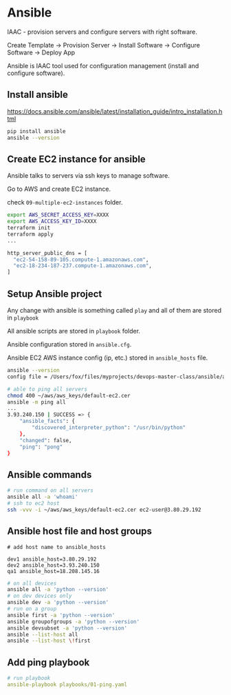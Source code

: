 # Ansible

IAAC - provision servers and configure servers with right software.

Create Template -> Provision Server -> Install Software -> Configure Software -> Deploy App

Ansible is IAAC tool used for configuration management (install and configure software).

## Install ansible 

https://docs.ansible.com/ansible/latest/installation_guide/intro_installation.html

```bash
pip install ansible
ansible --version
```

## Create EC2 instance for ansible 

Ansible talks to servers via ssh keys to manage software.

Go to AWS and create EC2 instance. 

check `09-multiple-ec2-instances` folder.

```bash
export AWS_SECRET_ACCESS_KEY=XXXX 
export AWS_ACCESS_KEY_ID=XXXX
terraform init
terraform apply
...

http_server_public_dns = [
  "ec2-54-158-89-105.compute-1.amazonaws.com",
  "ec2-18-234-187-237.compute-1.amazonaws.com",
]
```

## Setup Ansible project 

Any change with ansible is something called `play` and all of them are stored in `playbook`

All ansible scripts are stored in `playbook` folder.

Ansible configuration stored in `ansible.cfg`.

Ansible EC2 AWS instance config (ip, etc.) stored in `ansible_hosts` file.

```bash
ansible --version 
config file = /Users/fox/files/myprojects/devops-master-class/ansible/ansible.cfg

# able to ping all servers
chmod 400 ~/aws/aws_keys/default-ec2.cer
ansible -m ping all
...
3.93.240.150 | SUCCESS => {
    "ansible_facts": {
        "discovered_interpreter_python": "/usr/bin/python"
    },
    "changed": false,
    "ping": "pong"
}
```

## Ansible commands 

```bash
# run command on all servers
ansible all -a 'whoami'
# ssh to ec2 host
ssh -vvv -i ~/aws/aws_keys/default-ec2.cer ec2-user@3.80.29.192
```

## Ansible host file and host groups 

````text 
# add host name to ansible_hosts

dev1 ansible_host=3.80.29.192
dev2 ansible_host=3.93.240.150
qa1 ansible_host=18.208.145.16
````

```bash
# on all devices
ansible all -a 'python --version'
# on dev devices only
ansible dev -a 'python --version'
# run on a group 
ansible first -a 'python --version'
ansible groupofgroups -a 'python --version'
ansible devsubset -a 'python --version'
ansible --list-host all
ansible --list-host \!first
```

## Add ping playbook 

```yaml
# run playbook
ansible-playbook playbooks/01-ping.yaml
```
